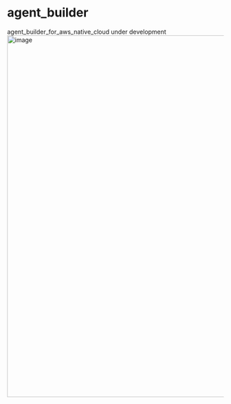 # agent_builder
agent_builder_for_aws_native_cloud under development
<img width="2230" height="841" alt="image" src="https://github.com/user-attachments/assets/6da61250-b4ae-498d-9d94-6c551dd550b8" />
